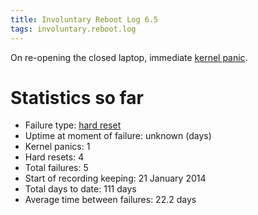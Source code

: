 ```yaml
---
title: Involuntary Reboot Log 6.5
tags: involuntary.reboot.log
---
```


On re-opening the closed laptop, immediate [kernel panic](/wiki/kernel_panic).

# Statistics so far

-   Failure type: [hard reset](/wiki/hard_reset)
-   Uptime at moment of failure: unknown (days)
-   Kernel panics: 1
-   Hard resets: 4
-   Total failures: 5
-   Start of recording keeping: 21 January 2014
-   Total days to date: 111 days
-   Average time between failures: 22.2 days

